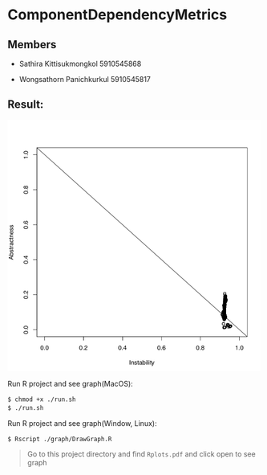 # ComponentDependencyMetrics

## Members

- Sathira Kittisukmongkol 5910545868

- Wongsathorn Panichkurkul 5910545817

## Result:

![alt text](https://github.com/nongjamie/ComponentDependencyMetrics/blob/master/graph/Screen%20Shot%202561-11-12%20at%2016.19.25.png)


Run R project and see graph(MacOS):
```sh
$ chmod +x ./run.sh
$ ./run.sh
```

Run R project and see graph(Window, Linux):
```sh
$ Rscript ./graph/DrawGraph.R
```
> Go to this project directory and find `Rplots.pdf` and click open to see graph
